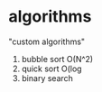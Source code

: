 # algorithms
"custom algorithms"
1) bubble sort O(N^2) 
2) quick sort O(log   
3) binary search         
   
    
 
 
   
  
  
 
